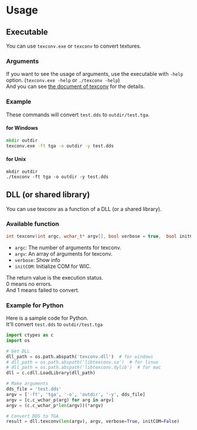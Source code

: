 # Usage

## Executable
You can use `texconv.exe` or `texconv` to convert textures.  

### Arguments

If you want to see the usage of arguments, use the executable with `-help` option. (`texconv.exe -help` or `./texconv -help`)  
And you can see [the document of texconv](https://github.com/microsoft/DirectXTex/wiki/Texconv) for the details.  

### Example

These commands will convert `test.dds` to `outdir/test.tga`.

#### for Windows

```bat
mkdir outdir
texconv.exe -ft tga -o outdir -y test.dds
```

#### for Unix

```shell
mkdir outdir
./texconv -ft tga -o outdir -y test.dds
```

## DLL (or shared library)
You can use texconv as a function of a DLL (or a shared library).

### Available function

```c++
int texconv(int argc, wchar_t* argv[], bool verbose = true,  bool initCOM = false)
```

-   `argc`: The number of arguments for texconv.
-   `argv`: An array of arguments for texconv.
-   `verbose`: Show info
-   `initCOM`: Initialize COM for WIC.

The return value is the execution status.  
0 means no errors.  
And 1 means failed to convert.  

### Example for Python

Here is a sample code for Python.  
It'll convert `test.dds` to `outdir/test.tga`  

```python
import ctypes as c
import os

# Get DLL
dll_path = os.path.abspath('texconv.dll')  # for windows
# dll_path = os.path.abspath('libtexconv.so')  # for linux
# dll_path = os.path.abspath('libtexconv.dylib')  # for mac
dll = c.cdll.LoadLibrary(dll_path)

# Make arguments
dds_file = 'test.dds'
argv = ['-ft', 'tga', '-o', 'outdir', '-y', dds_file]
argv = [c.c_wchar_p(arg) for arg in argv]
argv = (c.c_wchar_p*len(argv))(*argv)

# Convert DDS to TGA
result = dll.texconv(len(argv), argv, verbose=True, initCOM=False)
```